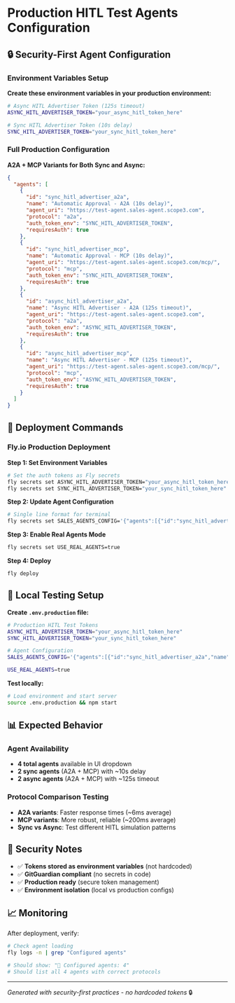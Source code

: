 # Production HITL Test Agents Configuration

## 🔒 Security-First Agent Configuration

### Environment Variables Setup

**Create these environment variables in your production environment:**

```bash
# Async HITL Advertiser Token (125s timeout)
ASYNC_HITL_ADVERTISER_TOKEN="your_async_hitl_token_here"

# Sync HITL Advertiser Token (10s delay)  
SYNC_HITL_ADVERTISER_TOKEN="your_sync_hitl_token_here"
```

### Full Production Configuration

**A2A + MCP Variants for Both Sync and Async:**

```json
{
  "agents": [
    {
      "id": "sync_hitl_advertiser_a2a",
      "name": "Automatic Approval - A2A (10s delay)",
      "agent_uri": "https://test-agent.sales-agent.scope3.com",
      "protocol": "a2a",
      "auth_token_env": "SYNC_HITL_ADVERTISER_TOKEN",
      "requiresAuth": true
    },
    {
      "id": "sync_hitl_advertiser_mcp",
      "name": "Automatic Approval - MCP (10s delay)",
      "agent_uri": "https://test-agent.sales-agent.scope3.com/mcp/",
      "protocol": "mcp", 
      "auth_token_env": "SYNC_HITL_ADVERTISER_TOKEN",
      "requiresAuth": true
    },
    {
      "id": "async_hitl_advertiser_a2a",
      "name": "Async HITL Advertiser - A2A (125s timeout)",
      "agent_uri": "https://test-agent.sales-agent.scope3.com",
      "protocol": "a2a",
      "auth_token_env": "ASYNC_HITL_ADVERTISER_TOKEN",
      "requiresAuth": true
    },
    {
      "id": "async_hitl_advertiser_mcp",
      "name": "Async HITL Advertiser - MCP (125s timeout)",
      "agent_uri": "https://test-agent.sales-agent.scope3.com/mcp/",
      "protocol": "mcp",
      "auth_token_env": "ASYNC_HITL_ADVERTISER_TOKEN", 
      "requiresAuth": true
    }
  ]
}
```

## 🚀 Deployment Commands

### Fly.io Production Deployment

**Step 1: Set Environment Variables**
```bash
# Set the auth tokens as Fly secrets
fly secrets set ASYNC_HITL_ADVERTISER_TOKEN="your_async_hitl_token_here"
fly secrets set SYNC_HITL_ADVERTISER_TOKEN="your_sync_hitl_token_here"
```

**Step 2: Update Agent Configuration**
```bash
# Single line format for terminal
fly secrets set SALES_AGENTS_CONFIG='{"agents":[{"id":"sync_hitl_advertiser_a2a","name":"Automatic Approval - A2A (10s delay)","agent_uri":"https://test-agent.sales-agent.scope3.com","protocol":"a2a","auth_token_env":"SYNC_HITL_ADVERTISER_TOKEN","requiresAuth":true},{"id":"sync_hitl_advertiser_mcp","name":"Automatic Approval - MCP (10s delay)","agent_uri":"https://test-agent.sales-agent.scope3.com/mcp/","protocol":"mcp","auth_token_env":"SYNC_HITL_ADVERTISER_TOKEN","requiresAuth":true},{"id":"async_hitl_advertiser_a2a","name":"Async HITL Advertiser - A2A (125s timeout)","agent_uri":"https://test-agent.sales-agent.scope3.com","protocol":"a2a","auth_token_env":"ASYNC_HITL_ADVERTISER_TOKEN","requiresAuth":true},{"id":"async_hitl_advertiser_mcp","name":"Async HITL Advertiser - MCP (125s timeout)","agent_uri":"https://test-agent.sales-agent.scope3.com/mcp/","protocol":"mcp","auth_token_env":"ASYNC_HITL_ADVERTISER_TOKEN","requiresAuth":true}]}'
```

**Step 3: Enable Real Agents Mode**
```bash
fly secrets set USE_REAL_AGENTS=true
```

**Step 4: Deploy**
```bash
fly deploy
```

## 🧪 Local Testing Setup

**Create `.env.production` file:**
```bash
# Production HITL Test Tokens
ASYNC_HITL_ADVERTISER_TOKEN="your_async_hitl_token_here"
SYNC_HITL_ADVERTISER_TOKEN="your_sync_hitl_token_here"

# Agent Configuration
SALES_AGENTS_CONFIG='{"agents":[{"id":"sync_hitl_advertiser_a2a","name":"Automatic Approval - A2A (10s delay)","agent_uri":"https://test-agent.sales-agent.scope3.com","protocol":"a2a","auth_token_env":"SYNC_HITL_ADVERTISER_TOKEN","requiresAuth":true},{"id":"sync_hitl_advertiser_mcp","name":"Automatic Approval - MCP (10s delay)","agent_uri":"https://test-agent.sales-agent.scope3.com/mcp/","protocol":"mcp","auth_token_env":"SYNC_HITL_ADVERTISER_TOKEN","requiresAuth":true},{"id":"async_hitl_advertiser_a2a","name":"Async HITL Advertiser - A2A (125s timeout)","agent_uri":"https://test-agent.sales-agent.scope3.com","protocol":"a2a","auth_token_env":"ASYNC_HITL_ADVERTISER_TOKEN","requiresAuth":true},{"id":"async_hitl_advertiser_mcp","name":"Async HITL Advertiser - MCP (125s timeout)","agent_uri":"https://test-agent.sales-agent.scope3.com/mcp/","protocol":"mcp","auth_token_env":"ASYNC_HITL_ADVERTISER_TOKEN","requiresAuth":true}]}'

USE_REAL_AGENTS=true
```

**Test locally:**
```bash
# Load environment and start server
source .env.production && npm start
```

## 📊 Expected Behavior

### Agent Availability
- **4 total agents** available in UI dropdown
- **2 sync agents** (A2A + MCP) with ~10s delay  
- **2 async agents** (A2A + MCP) with ~125s timeout

### Protocol Comparison Testing
- **A2A variants**: Faster response times (~6ms average)
- **MCP variants**: More robust, reliable (~200ms average)
- **Sync vs Async**: Test different HITL simulation patterns

## 🔐 Security Notes

- ✅ **Tokens stored as environment variables** (not hardcoded)
- ✅ **GitGuardian compliant** (no secrets in code)
- ✅ **Production ready** (secure token management)
- ✅ **Environment isolation** (local vs production configs)

## 📈 Monitoring

After deployment, verify:
```bash
# Check agent loading
fly logs -n | grep "Configured agents"

# Should show: "📡 Configured agents: 4"
# Should list all 4 agents with correct protocols
```

---
*Generated with security-first practices - no hardcoded tokens* 🔒
